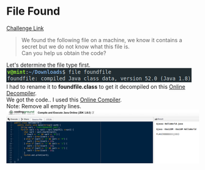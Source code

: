 **File Found**
===================  
[Challenge Link](https://s3-eu-west-1.amazonaws.com/hubchallenges/Forensics/foundfile)  

> We found the following file on a machine, we know it contains a secret but we do not know what this file is.    
> Can you help us obtain the code?

Let's determine the file type first.  
![](images/found-file.png)  
I had to rename it to **foundfile.class** to get it decompiled on this [Online Decompiler](http://www.decompiler.com/).  
We got the code.. I used this [Online Compiler](https://www.tutorialspoint.com/compile_java_online.php).  
Note: Remove all empty lines.  
![](images/found-file1.png)
